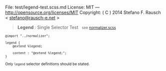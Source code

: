 File:      test/legend-test.scss.md
License:   MIT — http://opensource.org/licenses/MIT
Copyright: ( C ) 2014 Stefano F. Rausch < stefano@rausch-e.net >

> **Legend** : Single Selector Test  
> <small> see [normalizer.scss](../_normalizer.scss.md) </smalll>

    @import "../normalizer";

    legend {
        @extend %legend;

        content : "@extend %legend;";
    }

Only `legend` selector definitions should be stated.
